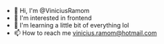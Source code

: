 - 👋 Hi, I'm @ViniciusRamom
- 👀 I'm interested in frontend
- 🌱 I'm learning a little bit of everything lol
- 📫 How to reach me vinicius.ramom@hotmail.com
<!---
ViniciusRamom/ViniciusRamom is a ✨ special ✨ repository because its `README.md` (this file) appears on your GitHub profile.
You can click the Preview link to take a look at your changes.
--->
